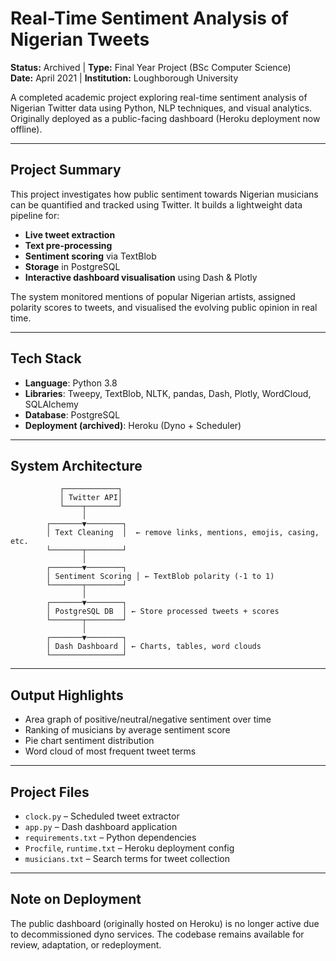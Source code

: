 # Real-Time Sentiment Analysis of Nigerian Tweets

**Status:** Archived | **Type:** Final Year Project (BSc Computer Science)  
**Date:** April 2021 | **Institution:** Loughborough University

A completed academic project exploring real-time sentiment analysis of Nigerian Twitter data using Python, NLP techniques, and visual analytics. Originally deployed as a public-facing dashboard (Heroku deployment now offline).

---

## Project Summary

This project investigates how public sentiment towards Nigerian musicians can be quantified and tracked using Twitter. It builds a lightweight data pipeline for:

- **Live tweet extraction**
- **Text pre-processing**
- **Sentiment scoring** via TextBlob
- **Storage** in PostgreSQL
- **Interactive dashboard visualisation** using Dash & Plotly

The system monitored mentions of popular Nigerian artists, assigned polarity scores to tweets, and visualised the evolving public opinion in real time.

---

## Tech Stack

- **Language**: Python 3.8
- **Libraries**: Tweepy, TextBlob, NLTK, pandas, Dash, Plotly, WordCloud, SQLAlchemy
- **Database**: PostgreSQL
- **Deployment (archived)**: Heroku (Dyno + Scheduler)

---

## System Architecture

```text
           ┌────────────┐
           │ Twitter API│
           └────┬───────┘
                │
        ┌───────▼────────┐
        │ Text Cleaning  │  ← remove links, mentions, emojis, casing, etc.
        └───────┬────────┘
                │
        ┌───────▼────────┐
        │ Sentiment Scoring │ ← TextBlob polarity (-1 to 1)
        └───────┬────────┘
                │
        ┌───────▼────────┐
        │ PostgreSQL DB  │ ← Store processed tweets + scores
        └───────┬────────┘
                │
        ┌───────▼────────┐
        │ Dash Dashboard │ ← Charts, tables, word clouds
        └────────────────┘
```

---

## Output Highlights

* Area graph of positive/neutral/negative sentiment over time
* Ranking of musicians by average sentiment score
* Pie chart sentiment distribution
* Word cloud of most frequent tweet terms

---

## Project Files

* `clock.py` – Scheduled tweet extractor
* `app.py` – Dash dashboard application
* `requirements.txt` – Python dependencies
* `Procfile`, `runtime.txt` – Heroku deployment config
* `musicians.txt` – Search terms for tweet collection

---

## Note on Deployment

The public dashboard (originally hosted on Heroku) is no longer active due to decommissioned dyno services. The codebase remains available for review, adaptation, or redeployment.
